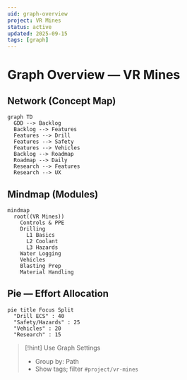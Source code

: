 ```yaml
---
uid: graph-overview
project: VR Mines
status: active
updated: 2025-09-15
tags: [graph]
---
```


# Graph Overview — VR Mines

## Network (Concept Map)
```mermaid
graph TD
  GDD --> Backlog
  Backlog --> Features
  Features --> Drill
  Features --> Safety
  Features --> Vehicles
  Backlog --> Roadmap
  Roadmap --> Daily
  Research --> Features
  Research --> UX
```

## Mindmap (Modules)
```mermaid
mindmap
  root((VR Mines))
    Controls & PPE
    Drilling
      L1 Basics
      L2 Coolant
      L3 Hazards
    Water Logging
    Vehicles
    Blasting Prep
    Material Handling
```

## Pie — Effort Allocation
```mermaid
pie title Focus Split
  "Drill ECS" : 40
  "Safety/Hazards" : 25
  "Vehicles" : 20
  "Research" : 15
```

> [!hint] Use Graph Settings
> - Group by: Path
> - Show tags; filter `#project/vr-mines`
